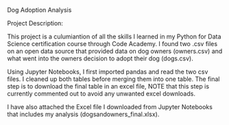 Dog Adoption Analysis

Project Description:

This project is a culumiantion of all the skills I learned in my Python for Data Science certification course through Code Academy. 
I found two .csv files on an open data source that provided data on dog owners (owners.csv) and what went into the owners decision to adopt their dog (dogs.csv).

Using Jupyter Notebooks, I first imported pandas and read the two csv files. I cleaned up both tables before merging them into one table.
The final step is to download the final table in an excel file, NOTE that this step is currently commented out to avoid any unwanted excel downloads.

I have also attached the Excel file I downloaded from Jupyter Notebooks that includes my analysis (dogsandowners_final.xlsx).
